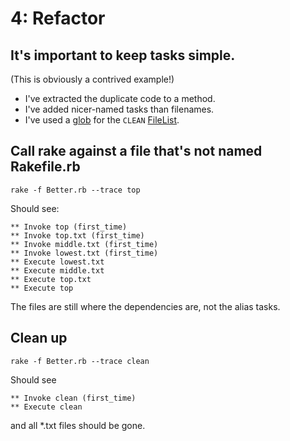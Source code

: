 # 4: Refactor

## It's important to keep tasks simple.

(This is obviously a contrived example!)

* I've extracted the duplicate code to a method.
* I've added nicer-named tasks than filenames.
* I've used a [glob](http://rake.rubyforge.org/classes/Rake/FileList.html#M000150) for the `CLEAN` [FileList](http://rake.rubyforge.org/classes/Rake/FileList.html).

## Call rake against a file that's not named Rakefile.rb

```shell
rake -f Better.rb --trace top
```

Should see:
```
** Invoke top (first_time)
** Invoke top.txt (first_time)
** Invoke middle.txt (first_time)
** Invoke lowest.txt (first_time)
** Execute lowest.txt
** Execute middle.txt
** Execute top.txt
** Execute top
```

The files are still where the dependencies are, not the alias tasks.

## Clean up
```
rake -f Better.rb --trace clean
```

Should see
```
** Invoke clean (first_time)
** Execute clean
```
and all *.txt files should be gone.
